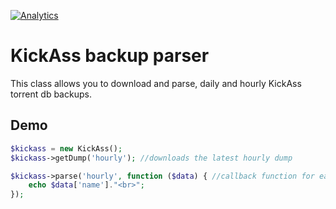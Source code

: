 [![Analytics](https://ga-beacon.appspot.com/UA-17476024-7/kickassparser/readme?pixel)](https://github.com/muertet/kickassparser)

KickAss backup parser
=========

This class allows you to download and parse, daily and hourly KickAss torrent db backups.

Demo
----

```php
$kickass = new KickAss();
$kickass->getDump('hourly'); //downloads the latest hourly dump

$kickass->parse('hourly', function ($data) { //callback function for each parsed torrent
    echo $data['name']."<br>";
});
```
